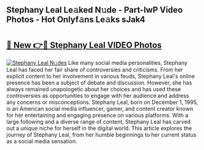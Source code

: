 ## Stephany Leal Le𝚊ked N𝚞de - Part-lwP Video Photos - Hot Onlyf𝚊ns Le𝚊ks sJak4

# <h2><a href="http://ac1654.deff.icu/?id=Stephany+Leal">🔗 New 👉🔴 Stephany Leal VIDEO Photos</a></h2>

[![Stephany Leal N𝚞des](https://i.imgur.com/rIISA9y.gif)](http://ac1654.deff.icu/?id=Stephany+Leal)
Like many social media personalities, Stephany Leal has faced her fair share of controversies and criticisms. From her explicit content to her involvement in various feuds, Stephany Leal's online presence has been a subject of debate and discussion. However, she has always remained unapologetic about her choices and has used these controversies as opportunities to engage with her audience and address any concerns or misconceptions. Stephany Leal, born on December 1, 1995, is an American social media influencer, gamer, and content creator known for her entertaining and engaging presence on various platforms. With a large following and a diverse range of content, Stephany Leal has carved out a unique niche for herself in the digital world. This article explores the journey of Stephany Leal, from her humble beginnings to her current status as a social media sensation.
